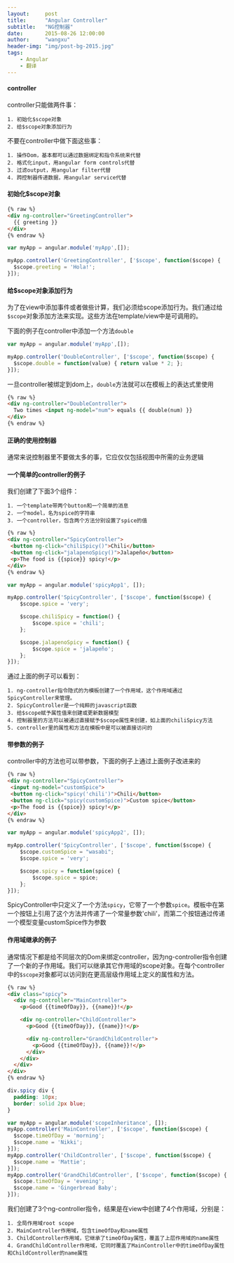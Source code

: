 ```yaml
---
layout:     post
title:      "Angular Controller"
subtitle:   "NG控制器"
date:       2015-08-26 12:00:00
author:     "wangxu"
header-img: "img/post-bg-2015.jpg"
tags:
    - Angular
    - 翻译
---
```


#### controller

controller只能做两件事：

    1. 初始化$scope对象
    2. 给$scope对象添加行为

不要在controller中做下面这些事：

    1. 操作Dom，基本都可以通过数据绑定和指令系统来代替
    2. 格式化input，用angular form controls代替
    3. 过滤output，用angular filter代替
    4. 跨控制器传递数据，用angular service代替

#### 初始化$scope对象

```html
{% raw %}
<div ng-controller="GreetingController">
  {{ greeting }}
</div>
{% endraw %}
```

```javascript
var myApp = angular.module('myApp',[]);

myApp.controller('GreetingController', ['$scope', function($scope) {
  $scope.greeting = 'Hola!';
}]);
```

#### 给$scope对象添加行为

为了在view中添加事件或者做些计算，我们必须给scope添加行为。我们通过给`$scope`对象添加方法来实现。这些方法在template/view中是可调用的。

下面的例子在controller中添加一个方法`double`

```javascript
var myApp = angular.module('myApp',[]);

myApp.controller('DoubleController', ['$scope', function($scope) {
  $scope.double = function(value) { return value * 2; };
}]);
```

一旦controller被绑定到dom上，`double`方法就可以在模板上的表达式里使用

```html
{% raw %}
<div ng-controller="DoubleController">
  Two times <input ng-model="num"> equals {{ double(num) }}
</div>
{% endraw %}
```

#### 正确的使用控制器

通常来说控制器里不要做太多的事，它应仅仅包括视图中所需的业务逻辑

#### 一个简单的controller的例子

我们创建了下面3个组件：

    1. 一个template带两个button和一个简单的消息
    2. 一个model，名为spice的字符串
    3. 一个controller，包含两个方法分别设置了spice的值

```html
{% raw %}
<div ng-controller="SpicyController">
 <button ng-click="chiliSpicy()">Chili</button>
 <button ng-click="jalapenoSpicy()">Jalapeño</button>
 <p>The food is {{spice}} spicy!</p>
</div>
{% endraw %}
```

```javascript
var myApp = angular.module('spicyApp1', []);

myApp.controller('SpicyController', ['$scope', function($scope) {
    $scope.spice = 'very';

    $scope.chiliSpicy = function() {
        $scope.spice = 'chili';
    };

    $scope.jalapenoSpicy = function() {
        $scope.spice = 'jalapeño';
    };
}]);
```

通过上面的例子可以看到：

    1. ng-controller指令隐式的为模板创建了一个作用域，这个作用域通过SpicyController来管理。
    2. SpicyController是一个纯粹的javascript函数
    3. 给$scope赋予属性值来创建或更新数据模型
    4. 控制器里的方法可以被通过直接赋予$scope属性来创建，如上面的chiliSpicy方法
    5. controller里的属性和方法在模板中是可以被直接访问的

#### 带参数的例子

controller中的方法也可以带参数，下面的例子上通过上面例子改进来的

```html
{% raw %}
<div ng-controller="SpicyController">
 <input ng-model="customSpice">
 <button ng-click="spicy('chili')">Chili</button>
 <button ng-click="spicy(customSpice)">Custom spice</button>
 <p>The food is {{spice}} spicy!</p>
</div>
{% endraw %}
```

```javascript
var myApp = angular.module('spicyApp2', []);

myApp.controller('SpicyController', ['$scope', function($scope) {
    $scope.customSpice = "wasabi";
    $scope.spice = 'very';

    $scope.spicy = function(spice) {
        $scope.spice = spice;
    };
}]);
```

SpicyController中只定义了一个方法`spicy`，它带了一个参数`spice`。模板中在第一个按钮上引用了这个方法并传递了一个常量参数'chili'，而第二个按钮通过传递一个模型变量customSpice作为参数


#### 作用域继承的例子

通常情况下都是给不同层次的Dom来绑定controller，因为ng-controller指令创建了一个新的子作用域。我们可以继承其它作用域的scope对象。在每个controller中的`$scope`对象都可以访问到在更高层级作用域上定义的属性和方法。

```html
{% raw %}
<div class="spicy">
  <div ng-controller="MainController">
    <p>Good {{timeOfDay}}, {{name}}!</p>

    <div ng-controller="ChildController">
      <p>Good {{timeOfDay}}, {{name}}!</p>

      <div ng-controller="GrandChildController">
        <p>Good {{timeOfDay}}, {{name}}!</p>
      </div>
    </div>
  </div>
</div>
{% endraw %}
```

```css
div.spicy div {
  padding: 10px;
  border: solid 2px blue;
}
```

```javascript
var myApp = angular.module('scopeInheritance', []);
myApp.controller('MainController', ['$scope', function($scope) {
  $scope.timeOfDay = 'morning';
  $scope.name = 'Nikki';
}]);
myApp.controller('ChildController', ['$scope', function($scope) {
  $scope.name = 'Mattie';
}]);
myApp.controller('GrandChildController', ['$scope', function($scope) {
  $scope.timeOfDay = 'evening';
  $scope.name = 'Gingerbread Baby';
}]);
```

我们创建了3个ng-controller指令，结果是在view中创建了4个作用域，分别是：

    1. 全局作用域root scope
    2. MainController作用域，包含timeOfDay和name属性
    3. ChildController作用域，它继承了timeOfDay属性，覆盖了上层作用域的name属性
    4. GrandChildController作用域，它同时覆盖了MainController中的timeOfDay属性和ChildController的name属性

